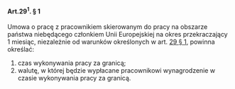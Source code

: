 #### Art.29<sup>1</sup>. § 1

Umowa o pracę z pracownikiem skierowanym do pracy na obszarze państwa niebędącego członkiem Unii Europejskiej na okres przekraczający 1 miesiąc, niezależnie od warunków określonych w art. [29 § 1](./art_29-1.md), powinna określać:

1. czas wykonywania pracy za granicą;
2. walutę, w której będzie wypłacane pracownikowi wynagrodzenie w czasie wykonywania pracy za granicą.

